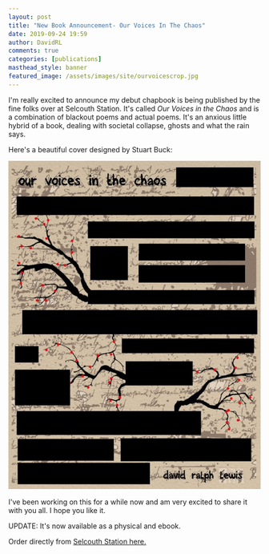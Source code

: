 ```yaml
---  
layout: post  
title: "New Book Announcement- Our Voices In The Chaos"
date: 2019-09-24 19:59  
author: DavidRL  
comments: true  
categories: [publications]
masthead_style: banner
featured_image: /assets/images/site/ourvoicescrop.jpg  
---  
```

I'm really excited to announce my debut chapbook is being published by the fine folks over at Selcouth Station. It's called *Our Voices in the Chaos* and is a combination of blackout poems and actual poems. It's an anxious little hybrid of a book, dealing with societal collapse, ghosts and what the rain says.  
<!--more-->  

Here's a beautiful cover designed by Stuart Buck:  

<img src="/assets/images/site/ourvoices.jpg"  class="center">

I've been working on this for a while now and am very excited to share it with you all. I hope you like it.  

UPDATE: It's now available as a physical and ebook.  

Order directly from <a href="https://www.selcouthstation.com/product-page/our-voices-in-the-chaos">Selcouth Station here.</a>  
